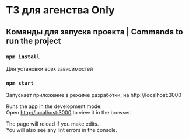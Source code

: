 # ТЗ для агенства Only

## Команды для запуска проекта | Commands to run the project

### `npm install`

Для установки всех зависимостей

### `npm start`

Запускает приложение в режиме разработки, на http://localhost:3000

Runs the app in the development mode.\
Open [http://localhost:3000](http://localhost:3000) to view it in the browser.

The page will reload if you make edits.\
You will also see any lint errors in the console.
